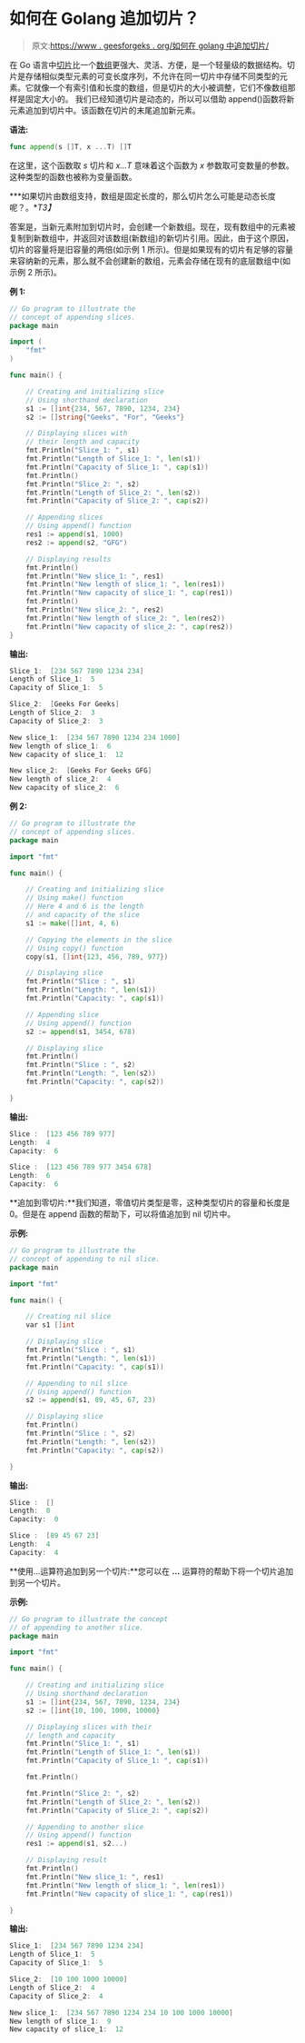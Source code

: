 # 如何在 Golang 追加切片？

> 原文:[https://www . geesforgeks . org/如何在 golang 中追加切片/](https://www.geeksforgeeks.org/how-to-append-a-slice-in-golang/)

在 Go 语言中[切片](https://www.geeksforgeeks.org/slices-in-golang/)比一个[数组](https://www.geeksforgeeks.org/arrays-in-go/)更强大、灵活、方便，是一个轻量级的数据结构。切片是存储相似类型元素的可变长度序列，不允许在同一切片中存储不同类型的元素。它就像一个有索引值和长度的数组，但是切片的大小被调整，它们不像数组那样是固定大小的。
我们已经知道切片是动态的，所以可以借助 append()函数将新元素追加到切片中。该函数在切片的末尾追加新元素。

**语法:**

```go
func append(s []T, x ...T) []T
```

在这里，这个函数取 *s* 切片和 *x…T* 意味着这个函数为 *x* 参数取可变数量的参数。这种类型的函数也被称为变量函数。

***如果切片由数组支持，数组是固定长度的，那么切片怎么可能是动态长度呢？。**T3】*

答案是，当新元素附加到切片时，会创建一个新数组。现在，现有数组中的元素被复制到新数组中，并返回对该数组(新数组)的新切片引用。因此，由于这个原因，切片的容量将是旧容量的两倍(如示例 1 所示)。但是如果现有的切片有足够的容量来容纳新的元素，那么就不会创建新的数组，元素会存储在现有的底层数组中(如示例 2 所示)。

**例 1:**

```go
// Go program to illustrate the
// concept of appending slices.
package main

import (
    "fmt"
)

func main() {

    // Creating and initializing slice
    // Using shorthand declaration
    s1 := []int{234, 567, 7890, 1234, 234}
    s2 := []string{"Geeks", "For", "Geeks"}

    // Displaying slices with
    // their length and capacity
    fmt.Println("Slice_1: ", s1)
    fmt.Println("Length of Slice_1: ", len(s1))
    fmt.Println("Capacity of Slice_1: ", cap(s1))
    fmt.Println()
    fmt.Println("Slice_2: ", s2)
    fmt.Println("Length of Slice_2: ", len(s2))
    fmt.Println("Capacity of Slice_2: ", cap(s2))

    // Appending slices
    // Using append() function
    res1 := append(s1, 1000)
    res2 := append(s2, "GFG")

    // Displaying results
    fmt.Println()
    fmt.Println("New slice_1: ", res1)
    fmt.Println("New length of slice_1: ", len(res1))
    fmt.Println("New capacity of slice_1: ", cap(res1))
    fmt.Println()
    fmt.Println("New slice_2: ", res2)
    fmt.Println("New length of slice_2: ", len(res2))
    fmt.Println("New capacity of slice_2: ", cap(res2))
}
```

**输出:**

```go
Slice_1:  [234 567 7890 1234 234]
Length of Slice_1:  5
Capacity of Slice_1:  5

Slice_2:  [Geeks For Geeks]
Length of Slice_2:  3
Capacity of Slice_2:  3

New slice_1:  [234 567 7890 1234 234 1000]
New length of slice_1:  6
New capacity of slice_1:  12

New slice_2:  [Geeks For Geeks GFG]
New length of slice_2:  4
New capacity of slice_2:  6

```

**例 2:**

```go
// Go program to illustrate the
// concept of appending slices.
package main

import "fmt"

func main() {

    // Creating and initializing slice
    // Using make() function
    // Here 4 and 6 is the length
    // and capacity of the slice
    s1 := make([]int, 4, 6)

    // Copying the elements in the slice
    // Using copy() function
    copy(s1, []int{123, 456, 789, 977})

    // Displaying slice
    fmt.Println("Slice : ", s1)
    fmt.Println("Length: ", len(s1))
    fmt.Println("Capacity: ", cap(s1))

    // Appending slice
    // Using append() function
    s2 := append(s1, 3454, 678)

    // Displaying slice
    fmt.Println()
    fmt.Println("Slice : ", s2)
    fmt.Println("Length: ", len(s2))
    fmt.Println("Capacity: ", cap(s2))

}
```

**输出:**

```go
Slice :  [123 456 789 977]
Length:  4
Capacity:  6

Slice :  [123 456 789 977 3454 678]
Length:  6
Capacity:  6

```

**追加到零切片:**我们知道，零值切片类型是零，这种类型切片的容量和长度是 0。但是在 append 函数的帮助下，可以将值追加到 nil 切片中。

**示例:**

```go
// Go program to illustrate the
// concept of appending to nil slice.
package main

import "fmt"

func main() {

    // Creating nil slice
    var s1 []int

    // Displaying slice
    fmt.Println("Slice : ", s1)
    fmt.Println("Length: ", len(s1))
    fmt.Println("Capacity: ", cap(s1))

    // Appending to nil slice
    // Using append() function
    s2 := append(s1, 89, 45, 67, 23)

    // Displaying slice
    fmt.Println()
    fmt.Println("Slice : ", s2)
    fmt.Println("Length: ", len(s2))
    fmt.Println("Capacity: ", cap(s2))

}
```

**输出:**

```go
Slice :  []
Length:  0
Capacity:  0

Slice :  [89 45 67 23]
Length:  4
Capacity:  4

```

**使用…运算符追加到另一个切片:**您可以在 **…** 运算符的帮助下将一个切片追加到另一个切片。

**示例:**

```go
// Go program to illustrate the concept 
// of appending to another slice.
package main

import "fmt"

func main() {

    // Creating and initializing slice
    // Using shorthand declaration
    s1 := []int{234, 567, 7890, 1234, 234}
    s2 := []int{10, 100, 1000, 10000}

    // Displaying slices with their
    // length and capacity
    fmt.Println("Slice_1: ", s1)
    fmt.Println("Length of Slice_1: ", len(s1))
    fmt.Println("Capacity of Slice_1: ", cap(s1))

    fmt.Println()

    fmt.Println("Slice_2: ", s2)
    fmt.Println("Length of Slice_2: ", len(s2))
    fmt.Println("Capacity of Slice_2: ", cap(s2))

    // Appending to another slice
    // Using append() function
    res1 := append(s1, s2...)

    // Displaying result
    fmt.Println()
    fmt.Println("New slice_1: ", res1)
    fmt.Println("New length of slice_1: ", len(res1))
    fmt.Println("New capacity of slice_1: ", cap(res1))

}
```

**输出:**

```go
Slice_1:  [234 567 7890 1234 234]
Length of Slice_1:  5
Capacity of Slice_1:  5

Slice_2:  [10 100 1000 10000]
Length of Slice_2:  4
Capacity of Slice_2:  4

New slice_1:  [234 567 7890 1234 234 10 100 1000 10000]
New length of slice_1:  9
New capacity of slice_1:  12

```